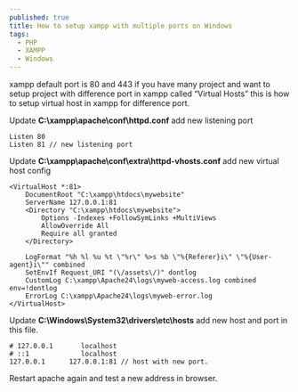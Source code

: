 ```yaml
---
published: true
title: How to setup xampp with multiple ports on Windows
tags:
  - PHP
  - XAMPP
  - Windows
---
```

xampp default port is 80 and 443 if you have many project and want to setup project with difference port in xampp called “Virtual Hosts” this is how to setup virtual host in xampp for difference port.

<!--more-->

Update **C:\xampp\apache\conf\httpd.conf** add new listening port

```shell
Listen 80
Listen 81 // new listening port
```

Update **C:\xampp\apache\conf\extra\httpd-vhosts.conf** add new virtual host config

```shell
<VirtualHost *:81> 
    DocumentRoot "C:\xampp\htdocs\mywebsite"
    ServerName 127.0.0.1:81
    <Directory "C:\xampp\htdocs\mywebsite">
        Options -Indexes +FollowSymLinks +MultiViews
        AllowOverride All
        Require all granted
    </Directory>
    
    LogFormat "%h %l %u %t \"%r\" %>s %b \"%{Referer}i\" \"%{User-agent}i\"" combined
    SetEnvIf Request_URI "(\/assets\/)" dontlog
    CustomLog C:\xampp\Apache24\logs\myweb-access.log combined env=!dontlog
    ErrorLog C:\xampp\Apache24\logs\myweb-error.log
</VirtualHost>
```

Update **C:\Windows\System32\drivers\etc\hosts** add new host and port in this file.

```shell
# 127.0.0.1       localhost
# ::1             localhost
127.0.0.1      127.0.0.1:81 // host with new port.
```

Restart apache again and test a new address in browser.
